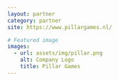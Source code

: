 ```yaml
---
layout: partner
category: partner
site: https://www.pillargames.nl/

# Featured image
images:
  - url: assets/img/pillar.png
    alt: Company Logo
    title: Pillar Games
---
```

